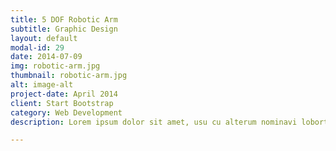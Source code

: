 ```yaml
---
title: 5 DOF Robotic Arm
subtitle: Graphic Design
layout: default
modal-id: 29
date: 2014-07-09
img: robotic-arm.jpg
thumbnail: robotic-arm.jpg
alt: image-alt
project-date: April 2014
client: Start Bootstrap
category: Web Development
description: Lorem ipsum dolor sit amet, usu cu alterum nominavi lobortis. At duo novum diceret. Tantas apeirian vix et, usu sanctus postulant inciderint ut, populo diceret necessitatibus in vim. Cu eum dicam feugiat noluisse.

---
```

